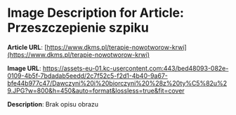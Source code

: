 # Image Description for Article: Przeszczepienie szpiku
**Article URL**: [https://www.dkms.pl/terapie-nowotworow-krwi](https://www.dkms.pl/terapie-nowotworow-krwi)

**Image URL**: https://assets-eu-01.kc-usercontent.com:443/bed48093-082e-0109-4b5f-7bdadab5eedd/2c7f52c5-f2d1-4b40-9a67-bfe44b977c47/Dawczyni%20i%20biorczyni%20%28z%20ty%C5%82u%29.JPG?w=800&h=450&auto=format&lossless=true&fit=cover

**Description**: Brak opisu obrazu

